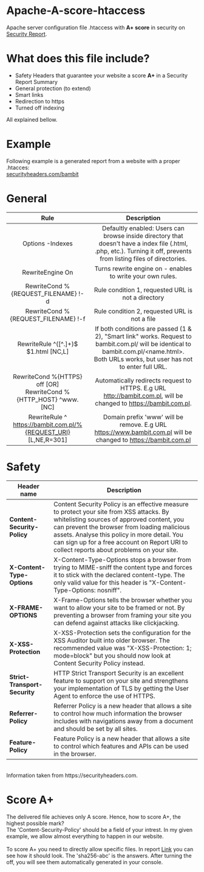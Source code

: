 # Apache-A-score-htaccess
Apache server configuration file .htaccess with __A+ score__ in security on [Security Report](securityheaders.com).

# What does this file include?
- Safety Headers that guarantee your website a score __A+__ in a Security Report Summary
- General protection (to extend)
- Smart links
- Redirection to https
- Turned off indexing 

All explained bellow.

# Example
Following example is a generated report from a website with a proper .htacces:<br>
[securityheaders.com/bambit](https://securityheaders.com/?q=bambit.com.pl&followRedirects=on)

# General
| Rule | Description |
|:----------------------------------------------------------------------:|:---------------------------------------------------------------------------------------------------------------------------------------------------------------------------------------------------:|
| Options -Indexes | Defaultly enabled: Users can browse inside directory that doesn't have a index file (.html, .php, etc.). Turning it off, prevents from listing files of directories. |
| RewriteEngine On | Turns rewrite engine on - enables to write your own rules. |
| RewriteCond %{REQUEST_FILENAME} !-d | Rule condition 1, requested URL is not a directory |
| RewriteCond %{REQUEST_FILENAME} !-f | Rule condition 2, requested URL is not a file |
| RewriteRule ^([^\.]+)$ $1.html [NC,L] | If both conditions are passed (1 & 2), "Smart link" works. Request to bambit.com.pl/<name> will be identical to bambit.com.pl/<name.html>. <BR>Both URLs works, but user has not to enter full URL. |
| RewriteCond %{HTTPS} off [OR]<br> RewriteCond %{HTTP_HOST} ^www\. [NC] | Automatically redirects request to HTTPS. E.g URL http://bambit.com.pl, will be changed to https://bambit.com.pl. |
| RewriteRule ^ https://bambit.com.pl/%{REQUEST_URI} [L,NE,R=301] | Domain prefix 'www' will be remove. E.g URL https://www.bambit.com.pl will be changed to https://bambit.com.pl |

# Safety
| __Header name__ | Description |
|---------------------------|-------------------------------------------------------------------------------------------------------------------------------------------------------------------------------------------------------------------------------------------------------------------------------------------------------------------------------------|
| __Content-Security-Policy__ | Content Security Policy is an effective measure to protect your site from XSS attacks. By whitelisting sources of approved content, you can prevent the browser from loading malicious assets. Analyse this policy in more detail. You can sign up for a free account on Report URI to collect reports about problems on your site. |
| __X-Content-Type-Options__ | X-Content-Type-Options stops a browser from trying to MIME-sniff the content type and forces it to stick with the declared content-type. The only valid value for this header is "X-Content-Type-Options: nosniff". |
| __X-FRAME-OPTIONS__ | X-Frame-Options tells the browser whether you want to allow your site to be framed or not. By preventing a browser from framing your site you can defend against attacks like clickjacking. |
| __X-XSS-Protection__ | X-XSS-Protection sets the configuration for the XSS Auditor built into older browser. The recommended value was "X-XSS-Protection: 1; mode=block" but you should now look at Content Security Policy instead. |
| __Strict-Transport-Security__ | HTTP Strict Transport Security is an excellent feature to support on your site and strengthens your implementation of TLS by getting the User Agent to enforce the use of HTTPS. |
| __Referrer-Policy__ | 	Referrer Policy is a new header that allows a site to control how much information the browser includes with navigations away from a document and should be set by all sites. |
| __Feature-Policy__ | Feature Policy is a new header that allows a site to control which features and APIs can be used in the browser. |
<br>
Information taken from https://securityheaders.com.

# Score A+
The delivered file achieves only A score. Hence, how to score A+, the highest possible mark?<br>
The 'Content-Security-Policy' should be a field of your intrest. 
In my given example, we allow almost everything to happen in our website.<br><br>
To score A+ you need to directly allow specific files.
In report [Link](https://securityheaders.com/?q=bambit.com.pl&followRedirects=on) you can see how it should look.
The 'sha256-abc' is the answers. After turning the off, you will see them automatically generated in your console.

